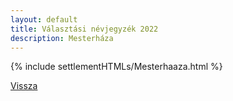 ```yaml
---
layout: default
title: Választási névjegyzék 2022
description: Mesterháza
---
```


{% include settlementHTMLs/Mesterhaaza.html %}

[Vissza](../)